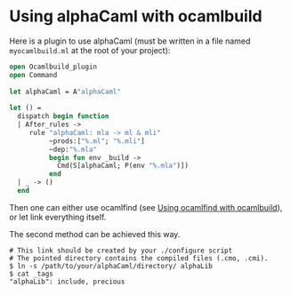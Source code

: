 <!-- ((! set title Using alphaCaml with ocamlbuild !)) ((! set learn !)) -->

# Using alphaCaml with ocamlbuild

Here is a plugin to use alphaCaml (must be written in a file
named `myocamlbuild.ml` at the root of your project):

```ocaml
open Ocamlbuild_plugin
open Command
 
let alphaCaml = A"alphaCaml"
 
let () =
  dispatch begin function
  | After_rules ->
     rule "alphaCaml: mla -> ml & mli"
          ~prods:["%.ml"; "%.mli"]
          ~dep:"%.mla"
          begin fun env _build ->
            Cmd(S[alphaCaml; P(env "%.mla")])
          end
  | _ -> ()
  end
```
  
Then one can either use ocamlfind (see [Using ocamlfind with
ocamlbuild](Using_ocamlfind_with_ocamlbuild.html)), or let
<ocamlbuild> link everything itself.

The second method can be achieved this way.

```shell
# This link should be created by your ./configure script
# The pointed directory contains the compiled files (.cmo, .cmi).
$ ln -s /path/to/your/alphaCaml/directory/ alphaLib
$ cat _tags
"alphaLib": include, precious
```

